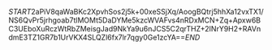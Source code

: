 $START$2aPiV8qaWaBKc2XpvhSos2j5k+00xeSSjXq/AoogBQtrj5hhXa12vxTX1/NS6QvPr5jrhgoab7tlMOMt5DaDYMe5kzcWVAFvs4nRDxMCN+Zq+Apxw6BC3UEboXuRczWtRbZMeisgJad9NkYa9u6nJCS5C2qrTHZ+2INrY9H2+RAVndmE3TZ1GR7b1UrVKX4SLQZl6fx7lr7qgy0Ge1zcYA==$END$